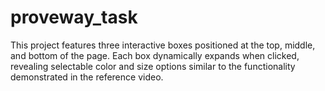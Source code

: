 # proveway_task
This project features three interactive boxes positioned at the top, middle, and bottom of the page. Each box dynamically expands when clicked, revealing selectable color and size options similar to the functionality demonstrated in the reference video.
